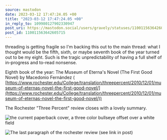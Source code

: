 ```yaml
---
source: mastodon
date: 2023-03-12 17:47:24.05 +00
title: "2023-03-12 17:47:24.05 +00"
in_reply_to: 109980127902330947
post_uri: https://mastodon.social/users/gravely/statuses/110011563642605715
post_id: 110011563642605715
---
```

threading is getting fragile so I'm backing this out to the main thread: what I thought would be the fifth, sixth, or maybe seventh book of the year turned out to be my eight. Such is the tragic unpredictability of having a full shelf of in-progress and to-read nonsense.

Eighth book of the year: The Museum of Eterna's Novel (The First Good Novel) by Macedonio Fernández ( [https://www.rochester.edu/College/translation/threepercent/2010/12/01/museum-of-eternas-novel-the-first-good-novel/](https://www.rochester.edu/College/translation/threepercent/2010/12/01/museum-of-eternas-novel-the-first-good-novel/))

The Rochester "Three Percent" review closes with a lovely summary.


![the current paperback cover, a three color bullseye offset over a white field](/images/110011563213252092.png)

![The last paragraph of the rochester review (see link in post)](/images/110011563374315769.png)


